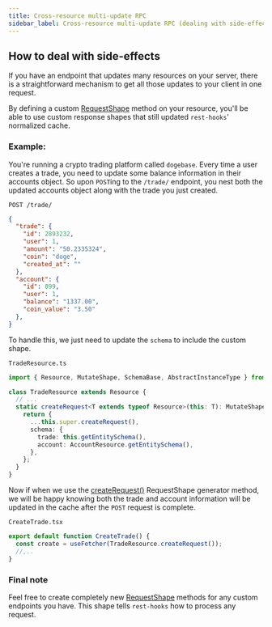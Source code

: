 ```yaml
---
title: Cross-resource multi-update RPC
sidebar_label: Cross-resource multi-update RPC (dealing with side-effects)
---
```

## How to deal with side-effects

If you have an endpoint that updates many resources on your server,
there is a straightforward mechanism to get all those updates
to your client in one request.

By defining a custom [RequestShape](../api/RequestShape.md) method on your resource,
you'll be able to use custom response shapes that still
updated `rest-hooks`' normalized cache.

### Example:

You're running a crypto trading platform called `dogebase`. Every time
a user creates a trade, you need to update some balance information
in their accounts object. So upon `POST`ing to the `/trade/` endpoint,
you nest both the updated accounts object along with the trade you just
created.

`POST /trade/`
```json
{
  "trade": {
    "id": 2893232,
    "user": 1,
    "amount": "50.2335324",
    "coin": "doge",
    "created_at": ""
  },
  "account": {
    "id": 899,
    "user": 1,
    "balance": "1337.00",
    "coin_value": "3.50"
  },
}
```

To handle this, we just need to update the `schema` to include the custom
shape.

`TradeResource.ts`
```typescript
import { Resource, MutateShape, SchemaBase, AbstractInstanceType } from 'rest-hooks';

class TradeResource extends Resource {
  // ...
  static createRequest<T extends typeof Resource>(this: T): MutateShape<SchemaBase<AbstractInstanceType<T>>, any, Partial<AbstractInstanceType<T>>> {
    return {
      ...this.super.createRequest(),
      schema: {
        trade: this.getEntitySchema(),
        account: AccountResource.getEntitySchema(),
      },
    };
  }
}
```

Now if when we use the [createRequest()](../api/Resource.md#createrequest) RequestShape generator method,
we will be happy knowing both the trade and account information will
be updated in the cache after the `POST` request is complete.

`CreateTrade.tsx`
```typescript
export default function CreateTrade() {
  const create = useFetcher(TradeResource.createRequest());
  //,..
}
```

### Final note

Feel free to create completely new [RequestShape](../api/RequestShape.md) methods for any custom
endpoints you have. This shape tells `rest-hooks` how to process any
request.
